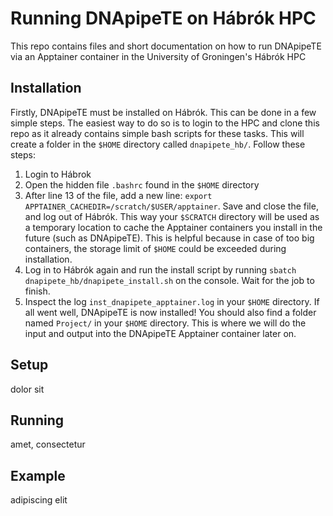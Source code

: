 # Running DNApipeTE on Hábrók HPC

This repo contains files and short documentation on how to run DNApipeTE via an Apptainer container in the University of Groningen's Hábrók HPC

## Installation

Firstly, DNApipeTE must be installed on Hábrók. This can be done in a few simple steps. The easiest way to do so is to login to the HPC and clone this repo as it already contains simple bash scripts for these tasks. This will create a folder in the `$HOME` directory called `dnapipete_hb/`. Follow these steps:

1. Login to Hábrok
2. Open the hidden file `.bashrc` found in the `$HOME` directory
3. After line 13 of the file, add a new line: `export APPTAINER_CACHEDIR=/scratch/$USER/apptainer`. Save and close the file, and log out of Hábrók. This way your `$SCRATCH` directory will be used as a temporary location to cache the Apptainer containers you install in the future (such as DNApipeTE). This is helpful because in case of too big containers, the storage limit of `$HOME` could be exceeded during installation.
4. Log in to Hábrók again and run the install script by running `sbatch dnapipete_hb/dnapipete_install.sh` on the console. Wait for the job to finish.
5. Inspect the log `inst_dnapipete_apptainer.log` in your `$HOME` directory. If all went well, DNApipeTE is now installed! You should also find a folder named `Project/` in your `$HOME` directory. This is where we will do the input and output into the DNApipeTE Apptainer container later on.

## Setup

dolor sit

## Running

amet, consectetur

## Example

adipiscing elit
